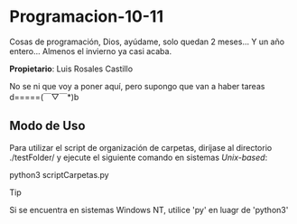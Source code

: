 # Programacion-10-11
Cosas de programación, Dios, ayúdame, solo quedan 2 meses... Y un año entero... Almenos el invierno ya casi acaba.

__Propietario__: Luis Rosales Castillo

No se ni que voy a poner aquí, pero supongo que van a haber tareas d=====(￣▽￣*)b

## Modo de Uso

Para utilizar el script de organización de carpetas, diríjase al directorio ./testFolder/ y ejecute el siguiente comando en sistemas _Unix-based_:

python3 scriptCarpetas.py

> [!TIP]
> Si se encuentra en sistemas Windows NT, utilice 'py' en luagr de 'python3'
